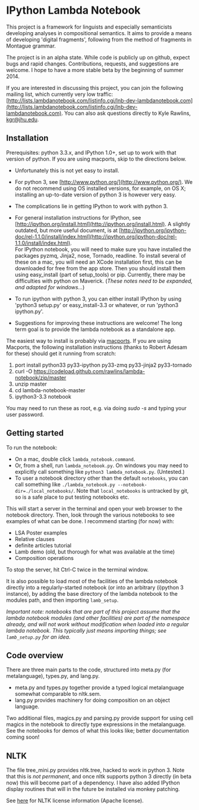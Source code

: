 # IPython Lambda Notebook

This project is a framework for linguists and especially semanticists developing analyses in compositional semantics.  It aims to provide a means of developing 'digital fragments', following from the method of fragments in Montague grammar.

The project is in an alpha state.  While code is publicly up on github, expect bugs and rapid changes.  Contributions, requests, and suggestions are welcome.  I hope to have a more stable beta by the beginning of summer 2014.

If you are interested in discussing this project, you can join the following mailing list, which currently very low traffic: [http://lists.lambdanotebook.com/listinfo.cgi/lnb-dev-lambdanotebook.com](http://lists.lambdanotebook.com/listinfo.cgi/lnb-dev-lambdanotebook.com).  You can also ask questions directly to Kyle Rawlins, [kgr@jhu.edu](kgr@jhu.edu).

## Installation

Prerequisites: python 3.3.x, and IPython 1.0+, set up to work with that version of python.  If you are using macports, skip to the directions below.
  * Unfortunately this is not yet easy to install.  
  * For python 3, see [http://www.python.org/](http://www.python.org/).  We do not recommend using OS installed versions, for example, on OS X; installing an up-to-date version of python 3 is however very easy.
  * The complications lie in getting IPython to work with python 3.
  * For general installation instructions for IPython, see [http://ipython.org/install.html](http://ipython.org/install.html).  A slightly outdated, but more useful document, is at [http://ipython.org/ipython-doc/rel-1.1.0/install/index.html](http://ipython.org/ipython-doc/rel-1.1.0/install/index.html).  
  For IPython notebook, you will need to make sure you have installed the packages pyzmq, Jinja2, nose, Tornado, readline.  To install several of these on a mac, you will need an XCode installation first, this can be downloaded for free from the app store.  Then you should install them using easy_install (part of setup_tools) or pip.  Currently, there may be difficulties with python on Maverick.  (_These notes need to be expanded, and adapted for windows..._)


  * To run ipython with python 3, you can either install IPython by using 'python3 setup.py' or easy_install-3.3 or whatever, or run 'python3 ipython.py'.  
  * Suggestions for improving these instructions are welcome!  The long term goal is to provide the lambda notebook as a standalone app.

The easiest way to install is probably via [macports](http://www.macports.org/).  If you are using Macports, the following installation instructions (thanks to Robert Adesam for these) should get it running from scratch:

  1. port install python33 py33-ipython py33-zmq py33-jinja2 py33-tornado
  2. curl -O https://codeload.github.com/rawlins/lambda-notebook/zip/master
  3. unzip master
  4. cd lambda-notebook-master
  5. ipython3-3.3 notebook

You may need to run these as root, e.g. via doing _sudo -s_ and typing your user password.

## Getting started

To run the notebook:
  * On a mac, double click `lambda_notebook.command`.
  * Or, from a shell, run `lambda_notebook.py`.  On windows you may need to explicitly call something like `python3 lambda_notebook.py`.  (Untested.)
  * To user a notebook directory other than the default `notebooks`, you can call something like `./lambda_notebook.py --notebook-dir=./local_notebooks/`.  Note that `local_notebooks` is untracked by git, so is a safe place to put testing notebooks etc.

This will start a server in the terminal and open your web browser to the notebook directory.  Then, look through the various notebooks to see examples of what can be done.  I recommend starting (for now) with:
  * LSA Poster examples
  * Relative clauses
  * definite articles tutorial
  * Lamb demo (old, but thorough for what was available at the time)
  * Composition operations

To stop the server, hit Ctrl-C twice in the terminal window.

It is also possible to load most of the facilities of the lambda notebook directly into a regularly-started notebook (or into an arbitrary (i)python 3 instance), by adding the base directory of the lambda notebook to the modules path, and then importing `lamb_setup`.

_Important note: notebooks that are part of this project assume that the lambda notebook modules (and other facilities) are part of the namespace already, and will not work without modification when loaded into a regular lambda notebook.  This typically just means importing things; see `lamb_setup.py` for an idea._

## Code overview

There are three main parts to the code, structured into meta.py (for metalanguage), types.py, and lang.py.
  * meta.py and types.py together provide a typed logical metalanguage somewhat comparable to nltk.sem.  
  * lang.py provides machinery for doing composition on an object language.

Two additional files, magics.py and parsing.py provide support for using cell magics in the notebook to directly type expressions in the metalanguage.  See the notebooks for demos of what this looks like; better documentation coming soon!  


## NLTK

The file tree_mini.py provides nltk.tree, hacked to work in python 3.  Note that this is _not permanent_, and once nltk supports python 3 directly (in beta now) this will become part of a dependency.  I have also added IPython display routines that will in the future be installed via monkey patching.

See [here](https://github.com/nltk/nltk/blob/develop/LICENSE.txt) for NLTK license information (Apache license).